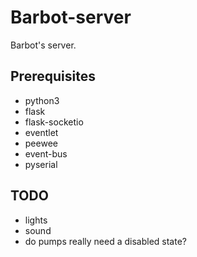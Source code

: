 # Barbot-server
Barbot's server.

## Prerequisites
* python3
* flask
* flask-socketio
* eventlet
* peewee
* event-bus
* pyserial

## TODO
* lights
* sound
* do pumps really need a disabled state?
